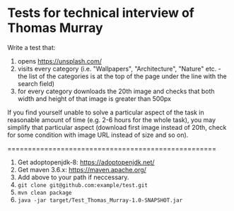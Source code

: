 # Tests for technical interview of Thomas Murray

Write a test that:
1.	opens https://unsplash.com/
2.	visits every category (i.e. "Wallpapers", "Architecture", "Nature" etc. - the list of the categories is at the top of the page under the line with the search field)
3.	for every category downloads the 20th image and checks that both width and height of that image is greater than 500px

If you find yourself unable to solve a particular aspect of the task in reasonable amount of time (e.g. 2-6 hours for the whole task), you may simplify that particular aspect (download first image instead of 20th, check for some condition with image URL instead of size and so on).

===================================================

1. Get adoptopenjdk-8: https://adoptopenjdk.net/
2. Get maven 3.6.x: https://maven.apache.org/
3. Add above to your path if neccessary.
4. `git clone git@github.com:example/test.git`
5. `mvn clean package`
6. `java -jar target/Test_Thomas_Murray-1.0-SNAPSHOT.jar`
